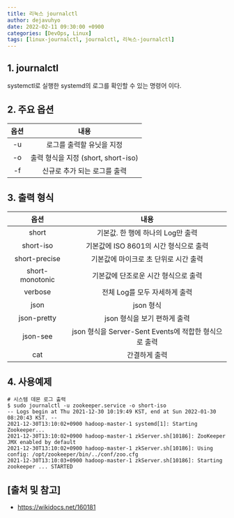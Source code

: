 ```yaml
---
title: 리눅스 journalctl
author: dejavuhyo
date: 2022-02-11 09:30:00 +0900
categories: [DevOps, Linux]
tags: [linux-journalctl, journalctl, 리눅스-journalctl]
---
```


## 1. journalctl
systemctl로 실행한 systemd의 로그를 확인할 수 있는 명령어 이다.

## 2. 주요 옵션

| 옵션 | 내용 |
|:-----:|:-----:|
| -u | 로그를 출력할 유닛을 지정 |
| -o | 출력 형식을 지정 (short, short-iso) |
| -f | 신규로 추가 되는 로그를 출력 |

## 3. 출력 형식

| 옵션 | 내용 |
|:-----:|:-----:|
| short | 기본값. 한 행에 하나의 Log만 출력 |
| short-iso | 기본값에 ISO 8601의 시간 형식으로 출력 |
| short-precise | 기본값에 마이크로 초 단위로 시간 출력 |
| short-monotonic | 기본값에 단조로운 시간 형식으로 출력 |
| verbose | 전체 Log를 모두 자세하게 출력 |
| json | json 형식 |
| json-pretty | json 형식을 보기 편하게 출력 |
| json-see | json 형식을 Server-Sent Events에 적합한 형식으로 출력 |
| cat | 간결하게 출력 |

## 4. 사용예제

```shell
# 시스템 데몬 로그 출력
$ sudo journalctl -u zookeeper.service -o short-iso
-- Logs begin at Thu 2021-12-30 10:19:49 KST, end at Sun 2022-01-30 08:20:43 KST. --
2021-12-30T13:10:02+0900 hadoop-master-1 systemd[1]: Starting Zookeeper...
2021-12-30T13:10:02+0900 hadoop-master-1 zkServer.sh[10186]: ZooKeeper JMX enabled by default
2021-12-30T13:10:02+0900 hadoop-master-1 zkServer.sh[10186]: Using config: /opt/zookeeper/bin/../conf/zoo.cfg
2021-12-30T13:10:03+0900 hadoop-master-1 zkServer.sh[10186]: Starting zookeeper ... STARTED
```

## [출처 및 참고]
* <https://wikidocs.net/160181>
